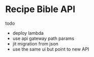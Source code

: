 # Recipe Bible API

todo

- deploy lambda
- use api gateway path params
- jit migration from json
- use the same ui but point to new API
